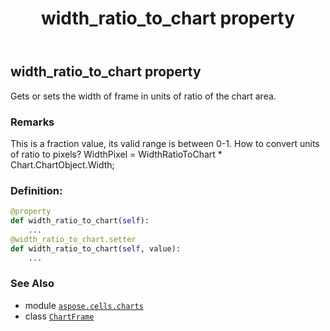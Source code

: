 ﻿---
title: width_ratio_to_chart property
second_title: Aspose.Cells for Python via .NET API References
description: 
type: docs
weight: 300
url: /aspose.cells.charts/chartframe/width_ratio_to_chart/
is_root: false
---

## width_ratio_to_chart property


Gets or sets the width of frame in units of ratio of the chart area.

### Remarks 


This is a fraction value, its valid range is between 0-1.
How to convert units of ratio to pixels? 
WidthPixel = WidthRatioToChart * Chart.ChartObject.Width;
### Definition:
```python
@property
def width_ratio_to_chart(self):
    ...
@width_ratio_to_chart.setter
def width_ratio_to_chart(self, value):
    ...
```

### See Also
* module [`aspose.cells.charts`](../../)
* class [`ChartFrame`](/cells/python-net/aspose.cells.charts/chartframe)
